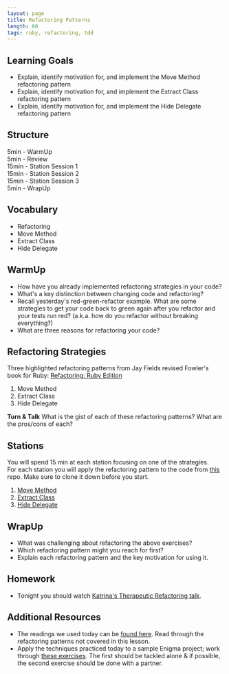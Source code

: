 ```yaml
---
layout: page
title: Refactoring Patterns
length: 60
tags: ruby, refactoring, tdd
---
```


## Learning Goals 
* Explain, identify motivation for, and implement the Move Method refactoring pattern
* Explain, identify motivation for, and implement the Extract Class refactoring pattern
* Explain, identify motivation for, and implement the Hide Delegate refactoring pattern

## Structure  

5min - WarmUp  
5min - Review  
15min - Station Session 1   
15min - Station Session 2  
15min - Station Session 3  
5min - WrapUp  

## Vocabulary 
* Refactoring 
* Move Method
* Extract Class
* Hide Delegate

## WarmUp 

* How have you already implemented refactoring strategies in your code?
* What's a key distinction between changing code and refactoring?
* Recall yesterday's red-green-refactor example. What are some strategies to get your code back to green again after you refactor and your tests run red?  (a.k.a. how do you refactor without breaking everything?)
* What are three reasons for refactoring your code? 

## Refactoring Strategies
  
Three highlighted refactoring patterns from Jay Fields revised Fowler's book for Ruby:
[Refactoring: Ruby Edition](http://www.amazon.com/Refactoring-Edition-Addison-Wesley-Professional-Series/dp/0321984137)    
1.  Move Method  
2.  Extract Class
3.  Hide Delegate

**Turn & Talk** 
What is the gist of each of these refactoring patterns? What are the pros/cons of each?  

## Stations  
You will spend 15 min at each station focusing on one of the strategies.  
For each station you will apply the refactoring pattern to the code from [this](https://github.com/turingschool-examples/refactoring_patterns) repo. Make sure to clone it down before you start.  
1.  [Move Method](./refactoring_patterns_station_1.markdown)  
2.  [Extract Class](./refactoring_patterns_station_2.markdown)  
3.  [Hide Delegate](./refactoring_patterns_station_3.markdown)  

## WrapUp  

* What was challenging about refactoring the above exercises?  
* Which refactoring pattern might you reach for first?
* Explain each refactoring pattern and the key motivation for using it.

## Homework

*   Tonight you should watch [Katrina's Therapeutic Refactoring talk](http://confreaks.tv/videos/cascadiaruby2012-therapeutic-refactoring).

## Additional Resources

*   The readings we used today can be [found here](https://drive.google.com/file/d/0B4C6lfVKu-E7ZlFDTnhyTklXdm8/view?usp=sharing). Read through the refactoring patterns not covered in this lesson. 
* Apply the techniques practiced today to a sample Enigma project; work through [these exercises](https://github.com/turingschool-examples/enigma_refactoring_exercises). The first should be tackled alone & if possible, the second exercise should be done with a partner.
